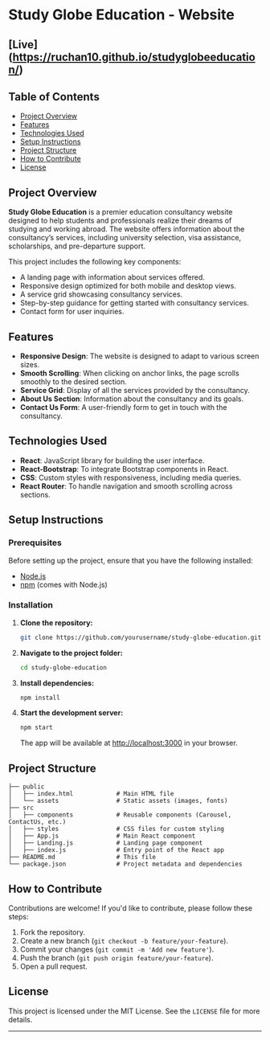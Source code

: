 # Study Globe Education - Website


## [Live] (https://ruchan10.github.io/studyglobeeducation/)

## Table of Contents

- [Project Overview](#project-overview)
- [Features](#features)
- [Technologies Used](#technologies-used)
- [Setup Instructions](#setup-instructions)
- [Project Structure](#project-structure)
- [How to Contribute](#how-to-contribute)
- [License](#license)

## Project Overview

**Study Globe Education** is a premier education consultancy website designed to help students and professionals realize their dreams of studying and working abroad. The website offers information about the consultancy’s services, including university selection, visa assistance, scholarships, and pre-departure support.

This project includes the following key components:

- A landing page with information about services offered.
- Responsive design optimized for both mobile and desktop views.
- A service grid showcasing consultancy services.
- Step-by-step guidance for getting started with consultancy services.
- Contact form for user inquiries.

## Features

- **Responsive Design**: The website is designed to adapt to various screen sizes.
- **Smooth Scrolling**: When clicking on anchor links, the page scrolls smoothly to the desired section.
- **Service Grid**: Display of all the services provided by the consultancy.
- **About Us Section**: Information about the consultancy and its goals.
- **Contact Us Form**: A user-friendly form to get in touch with the consultancy.

## Technologies Used

- **React**: JavaScript library for building the user interface.
- **React-Bootstrap**: To integrate Bootstrap components in React.
- **CSS**: Custom styles with responsiveness, including media queries.
- **React Router**: To handle navigation and smooth scrolling across sections.

## Setup Instructions

### Prerequisites

Before setting up the project, ensure that you have the following installed:

- [Node.js](https://nodejs.org/en/download/)
- [npm](https://www.npmjs.com/get-npm) (comes with Node.js)

### Installation

1. **Clone the repository:**

   ```bash
   git clone https://github.com/yourusername/study-globe-education.git
   ```

2. **Navigate to the project folder:**

   ```bash
   cd study-globe-education
   ```

3. **Install dependencies:**

   ```bash
   npm install
   ```

4. **Start the development server:**

   ```bash
   npm start
   ```

   The app will be available at [http://localhost:3000](http://localhost:3000) in your browser.

## Project Structure

```
├── public
│   ├── index.html            # Main HTML file
│   └── assets                # Static assets (images, fonts)
├── src
│   ├── components            # Reusable components (Carousel, ContactUs, etc.)
│   ├── styles                # CSS files for custom styling
│   ├── App.js                # Main React component
│   ├── Landing.js            # Landing page component
│   ├── index.js              # Entry point of the React app
├── README.md                 # This file
└── package.json              # Project metadata and dependencies
```

## How to Contribute

Contributions are welcome! If you'd like to contribute, please follow these steps:

1. Fork the repository.
2. Create a new branch (`git checkout -b feature/your-feature`).
3. Commit your changes (`git commit -m 'Add new feature'`).
4. Push the branch (`git push origin feature/your-feature`).
5. Open a pull request.

## License

This project is licensed under the MIT License. See the `LICENSE` file for more details.

---

